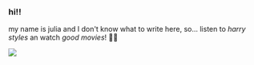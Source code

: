 ### hi!! 

my name is julia and I don't know what to write here, so... listen to _harry styles_ an watch _good movies_! 🎸✨

![](https://media1.tenor.com/m/QIMOej8BluAAAAAC/back-to-the-future-playing-guitar.gif)


